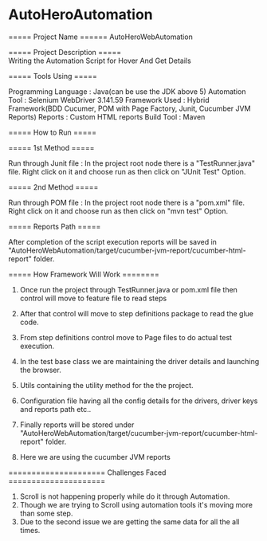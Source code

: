 # AutoHeroAutomation


===== Project Name ======  AutoHeroWebAutomation

=====  Project Description  =====  
Writing the Automation Script for Hover And Get Details

===== Tools Using ===== 

   Programming Language : Java(can be use the JDK above 5)
   Automation Tool : Selenium WebDriver 3.141.59
   Framework Used : Hybrid Framework(BDD Cucumer, POM with Page Factory, Junit, Cucumber JVM Reports)
   Reports : Custom HTML reports
   Build Tool : Maven
   
   
===== How to Run =====  

===== 1st Method =====  

Run through Junit file : In the project root node there is a "TestRunner.java" file. Right click on it and choose 
	run as then click on "JUnit Test" Option.
	

===== 2nd Method =====  

Run through POM file : In the project root node there is a "pom.xml" file. Right click on it and choose 
	run as then click on "mvn test" Option.
	

=====  Reports Path ===== 

After completion of the script execution reports will be saved in "AutoHeroWebAutomation/target/cucumber-jvm-report/cucumber-html-report" folder.



===== How Framework Will Work ========

1. Once run the project through TestRunner.java or pom.xml file then control will move to feature file to read steps

2. After that control will move to step definitions package to read the glue code.

3. From step definitions control move to Page files to do actual test execution.

2. In the test base class we are maintaining the driver details and launching the browser.

3. Utils containing the utility method for the the project.

5. Configuration file having all the config details for the drivers, driver keys and reports path etc..

6. Finally reports will be stored under "AutoHeroWebAutomation/target/cucumber-jvm-report/cucumber-html-report" folder.

7. Here we are using the cucumber JVM reports

===================== Challenges Faced =====================

1. Scroll is not happening properly while do it through Automation.
2. Though we are trying to Scroll using automation tools it's moving more than some step.
3. Due to the second issue we are getting the same data for all the all times.





